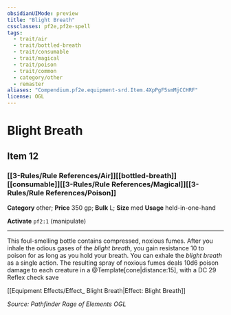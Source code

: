 ```yaml
---
obsidianUIMode: preview
title: "Blight Breath"
cssclasses: pf2e,pf2e-spell
tags:
  - trait/air
  - trait/bottled-breath
  - trait/consumable
  - trait/magical
  - trait/poison
  - trait/common
  - category/other
  - remaster
aliases: "Compendium.pf2e.equipment-srd.Item.4XpPgF5smMjCCHRF"
license: OGL
---
```

# Blight Breath
## Item 12
### [[3-Rules/Rule References/Air]][[bottled-breath]][[consumable]][[3-Rules/Rule References/Magical]][[3-Rules/Rule References/Poison]]

**Category** other; 
**Price** 350 gp; 
**Bulk** L; **Size** med
**Usage** held-in-one-hand

**Activate** `pf2:1` (manipulate)

* * *

This foul-smelling bottle contains compressed, noxious fumes. After you inhale the odious gases of the _blight breath_, you gain resistance 10 to poison for as long as you hold your breath. You can exhale the _blight breath_ as a single action. The resulting spray of noxious fumes deals 10d6 poison damage to each creature in a @Template\[cone|distance:15\], with a DC 29 Reflex check save

[[Equipment Effects/Effect_ Blight Breath|Effect: Blight Breath]]

*Source: Pathfinder Rage of Elements*
*OGL*